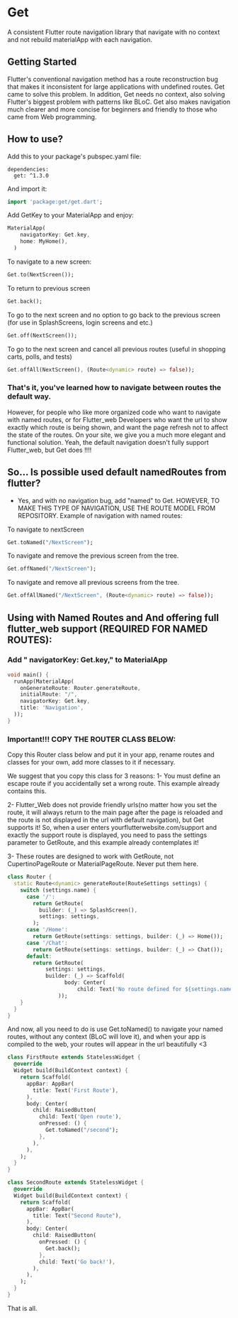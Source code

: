 # Get

A consistent Flutter route navigation library that navigate with no context and not rebuild materialApp with each navigation.

## Getting Started

Flutter's conventional navigation method has a route reconstruction bug that makes it inconsistent 
for large applications with undefined routes.
Get came to solve this problem.
In addition, Get needs no context, also solving Flutter's biggest problem with patterns like BLoC. 
Get also makes navigation much clearer and more concise for beginners and friendly to those who came from Web programming.

## How to use?

Add this to your package's pubspec.yaml file:

```
dependencies:
  get: ^1.3.0
```
  
And import it:
```dart
import 'package:get/get.dart';
```
Add GetKey to your MaterialApp and enjoy:
```dart
MaterialApp(
    navigatorKey: Get.key,
    home: MyHome(),
  )
```
To navigate to a new screen:

```dart
Get.to(NextScreen());
```

To return to previous screen

```dart
Get.back();
```

To go to the next screen and no option to go back to the previous screen (for use in SplashScreens, login screens and etc.)

```dart
Get.off(NextScreen());
```

To go to the next screen and cancel all previous routes (useful in shopping carts, polls, and tests)

```dart
Get.offAll(NextScreen(), (Route<dynamic> route) => false));
```

### That's it, you've learned how to navigate between routes the default way.

However, for people who like more organized code who want to navigate with named routes, or for Flutter_web Developers who want the url to show exactly which route is being shown, and want the page refresh not to affect the state of the routes. On your site, we give you a much more elegant and functional solution. Yeah, the default navigation doesn't fully support Flutter_web, but Get does !!!!

## So... Is possible used default namedRoutes from flutter?
- Yes, and with no navigation bug, add "named" to Get. HOWEVER, TO MAKE THIS TYPE OF NAVIGATION, USE THE ROUTE MODEL FROM REPOSITORY. 
Example of navigation with named routes:

To navigate to nextScreen
```dart
Get.toNamed("/NextScreen");
```
To navigate and remove the previous screen from the tree.
```dart
Get.offNamed("/NextScreen");
```
To navigate and remove all previous screens from the tree.
```dart
Get.offAllNamed("/NextScreen", (Route<dynamic> route) => false));
```

## Using with Named Routes and And offering full flutter_web support (REQUIRED FOR NAMED ROUTES):

### Add " navigatorKey: Get.key," to MaterialApp

```dart
void main() {
  runApp(MaterialApp(
    onGenerateRoute: Router.generateRoute,
    initialRoute: "/",
    navigatorKey: Get.key,
    title: 'Navigation',
  ));
}
```

### Important!!! COPY THE ROUTER CLASS BELOW:
Copy this Router class below and put it in your app, rename routes and classes for your own, add more classes to it if necessary.

We suggest that you copy this class for 3 reasons:
1- You must define an escape route if you accidentally set a wrong route. This example already contains this.

2- Flutter_Web does not provide friendly urls(no matter how you set the route, it will always return to the main page after the page is reloaded and the route is not displayed in the url with default navigation), but Get supports it! So, when a user enters yourflutterwebsite.com/support and exactly the support route is displayed, you need to pass the settings parameter to GetRoute, and this example already contemplates it!

3- These routes are designed to work with GetRoute, not CupertinoPageRoute or MaterialPageRoute. Never put them here.

```dart
class Router {
  static Route<dynamic> generateRoute(RouteSettings settings) {
    switch (settings.name) {
      case '/':
        return GetRoute(
          builder: (_) => SplashScreen(),
          settings: settings,
        );
      case '/Home':
        return GetRoute(settings: settings, builder: (_) => Home());
      case '/Chat':
        return GetRoute(settings: settings, builder: (_) => Chat());
      default:
        return GetRoute(
            settings: settings,
            builder: (_) => Scaffold(
                  body: Center(
                      child: Text('No route defined for ${settings.name}')),
                ));
    }
  }
}
```
And now, all you need to do is use Get.toNamed() to navigate your named routes, without any context (BLoC will love it), and when your app is compiled to the web, your routes will appear in the url beautifully <3

```dart
class FirstRoute extends StatelessWidget {
  @override
  Widget build(BuildContext context) {
    return Scaffold(
      appBar: AppBar(
        title: Text('First Route'),
      ),
      body: Center(
        child: RaisedButton(
          child: Text('Open route'),
          onPressed: () {
            Get.toNamed("/second");
          },
        ),
      ),
    );
  }
}

class SecondRoute extends StatelessWidget {
  @override
  Widget build(BuildContext context) {
    return Scaffold(
      appBar: AppBar(
        title: Text("Second Route"),
      ),
      body: Center(
        child: RaisedButton(
          onPressed: () {
            Get.back();
          },
          child: Text('Go back!'),
        ),
      ),
    );
  }
}
```

That is all.

